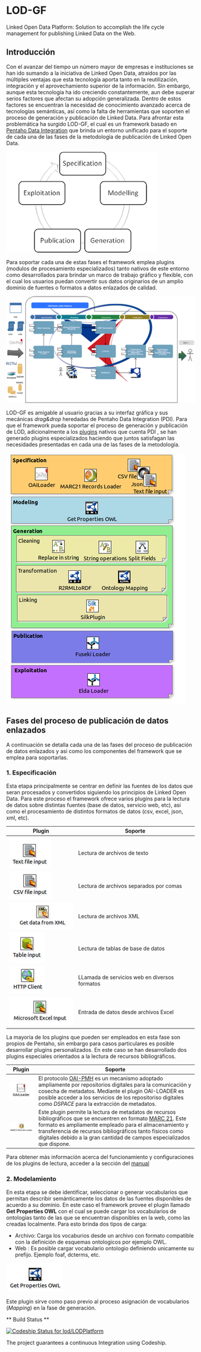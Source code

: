 
# LOD-GF #

Linked Open Data Platform: Solution to accomplish the life cycle management for publishing Linked Data on the Web.

## Introducción ##

Con el avanzar del tiempo un número  mayor de empresas e instituciones se han ido sumando a la iniciativa de Linked Open Data, atraídos  por las múltiples ventajas que esta tecnología aporta tanto en la reutilización, integración  y  el aprovechamiento superior de la información. Sin embargo, aunque esta tecnología ha ido creciendo constantemente, aun debe superar serios factores que afectan su adopción generalizada. Dentro de estos factores se encuentran la necesidad de conocimiento avanzado acerca de tecnologías semánticas, así como la falta de herramientas que soporten el proceso de generación y publicación de Linked Data. Para afrontar esta problemática ha surgido LOD-GF,  el cual es un framework basado en [Pentaho Data Integration](http://community.pentaho.com/projects/data-integration/) que brinda un entorno unificado para el soporte de cada una de las fases de la  metodología de publicación de Linked Open Data.

![ImageLOD](./Images/MLOD.png?style=centerme)



Para soportar cada una de estas fases el framework emplea plugins (modulos de procesamiento especializados) tanto nativos de este entorno  como desarrollados para brindar  un marco de trabajo gráfico y flexible, con el cual los usuarios puedan convertir sus datos originarios de  un amplio dominio de fuentes o  formatos a datos enlazados de calidad.


![ImageARQLOD](./Images/MPLUG.png?style=centerme)
                                                


LOD-GF es  amigable al usuario gracias a su interfaz gráfica y sus mecánicas *drag&drop* heredadas de Pentaho Data Integration (PDI). 
Para que el framework  pueda soportar el proceso de generación y publicación de LOD, adicionalmente a los [plugins](http://wiki.pentaho.com/display/EAI/Pentaho+Data+Integration+Steps)  nativos que cuenta PDI , se han generado  plugins especializados haciendo que juntos satisfagan las necesidades presentadas en cada una de las fases de la metodología. 

 ![ImageFramP](./Images/LODGENERALV.png?style=centerme)
 



## Fases del proceso de publicación de datos enlazados ##

A continuación se detalla cada una de las fases del proceso de publicación de datos enlazados y asi como los componentes del framework que se emplea para soportarlas.

### 1. Especificación ###
Esta etapa principalmente se centrar en definir las fuentes de los datos que seran  procesados y convertidos siguiendo los principios de Linked Open Data. Para este proceso el framework ofrece varios  plugins para la lectura de datos sobre distintas fuentes (base de datos, servicio web, etc), asi como el procesamiento de  distintos formatos  de datos (csv, excel, json, xml, etc). 

| Plugin  | Soporte |
|---------|----------|
|  ![TextInput](./Images/TextInput.PNG?style=centermetab)   | Lectura de archivos de texto   |
|  ![CSVInput](./Images/CSVInput.PNG?style=centermetab)     | Lectura de archivos separados por comas    |
|  ![CSVInput](./Images/XMLInput2.PNG?style=centermetab2)     | Lectura de archivos XML    |
|  ![CSVInput](./Images/TableInput.PNG?style=centermetab)   | Lectura de tablas de base de datos    |
|  ![CSVInput](./Images/HTTPInput.PNG?style=centermetab)    | LLamada de servicios web en diversos formatos    |
|  ![CSVInput](./Images/ExcelInput.PNG?style=centermetab2)  | Entrada de datos desde archivos Excel    |






La mayoria de los plugins que pueden ser empleados en esta fase son propios de Pentaho, sin embargo para casos particulares es posible desarrollar plugins personalizados. En este caso se han desarrollado dos plugins especiales orientados a la lectura de  recursos bibliográficos.

| Plugin  | Soporte |
|---------|----------|
|  ![OAI](./Images/OAI.PNG?style=centermetab3)   | El protocolo  [OAI-PMH](https://www.openarchives.org/pmh/) es un mecanismo adoptado ampliamente por repositorios digitales para la comunicación y cosecha de metadatos. Mediante el plugin OAI-LOADER es posible acceder a los servicios de los repositoriso digitales como *DSPACE* para la extracción de metadatos.   |
|  ![MARC](./Images/Marc21.PNG?style=centermetab4)     | Este plugin permite la lectura de metadatos de recursos bibliográficos que se encuentren en  formato [MARC 21](https://www.loc.gov/marc/bibliographic/ecbdspa.html). Este formato es ampliamente empleado para el almacenamiento y transferencia de recursos bibliográficos tanto físicos como digitales debido a la gran cantidad de campos especializados que dispone.    |


Para obtener más información acerca del funcionamiento y configuraciones de los plugins de lectura, acceder a la sección del [manual](./Especificación.md)


### 2. Modelamiento ###

En esta etapa se debe identificar, seleccionar o generar vocabularios que permitan describir semánticamente los datos de las fuentes disponibles de acuerdo a su dominio. En este caso el framework provee el plugin llamado **Get Properties OWL** con el cual se puede cargar los vocabularios de ontologias tanto de las que se encuentran disponibles en la web, como las creadas localmente. Para esto brinda dos tipos de carga: 
 - Archivo:  Carga los vocaburios desde un archivo con formato compatible con la definición de esquemas ontologicos por ejemplo OWL.
 - Web : Es posible cargar vocabulario ontologio  definiendo unicamente su prefijo. Ejemplo foaf, dcterms, etc.
 
![ImageFramP](./Images/GetProp.PNG?style=centerme)
 
Este plugin sirve como paso previo al proceso  asignación de vocabularios  (*Mapping*) en la fase de generación. 

** Build Status **

[ ![Codeship Status for lod/LODPlatform](https://codeship.com/projects/f70d1860-b628-0132-afb1-32912015c090/status?branch=master)](https://codeship.com/projects/70968)


The project guarantees a continuous Integration using Codeship.
